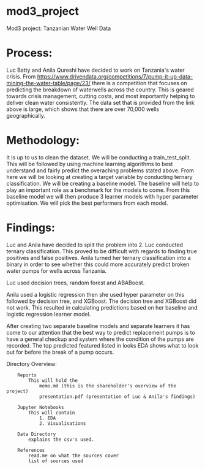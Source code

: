 # mod3_project
Mod3 project: Tanzanian Water Well Data

# Process: 
Luc Batty and Anila Qureshi have decided to work on Tanzania's water crisis. From https://www.drivendata.org/competitions/7/pump-it-up-data-mining-the-water-table/page/23/ there is a competition that focuses on predicting the breakdown of waterwells across the country. This is geared towards crisis management, cutting costs, and most importantly helping to deliver clean water consistently. The data set that is provided from the link above is large, which shows that there are over 70,000 wells geographically. 

# Methodology: 

It is up to us to clean the dataset. We will be conducting a train_test_split. This will be followed by using machine learning algorithms to best understand and fairly predict the overaching problems stated above. From here we will be looking at creating a target variable by conducting ternary classification. We will be creating a baseline model. The baseline will help to play an important role as a benchmark for the models to come. From this baseline model we will then produce 3 learner models with hyper parameter optimisation. We will pick the best performers from each model. 

# Findings: 

Luc and Anila have decided to split the problem into 2. Luc conducted ternary classification. This proved to be difficult with regards to finding true positives and false positives. Anila turned her ternary classification into a binary in order to see whether this could more accurately predict broken water pumps for wells across Tanzania. 

Luc used decision trees, random forest and ABABoost. 

Anila used a logistic regression then she used hyper parameter on this followed by decision tree, and XGBoost. The decision tree and XGBoost did not work. This resulted in calculating predictions based on her baseline and logistic regression learner model.

After creating two separate baseline models and separate learners it has come to our attention that the best way to predict replacement pumps is to have a general checkup and system where the condition of the pumps are recorded. The top predicted featured listed in looks EDA shows what to look out for before the break of a pump occurs. 


Directory Overview: 


        Reports
            This will hold the 
                memo.md (this is the shareholder's overview of the project)
                presentation.pdf (presentation of Luc & Anila's findings)
            
        Jupyter Notebooks
            This will contain
                1. EDA
                2. Visualisations
                
        Data Directory
            explains the csv's used. 
        
        References
            read.me on what the sources cover
            list of sources used
